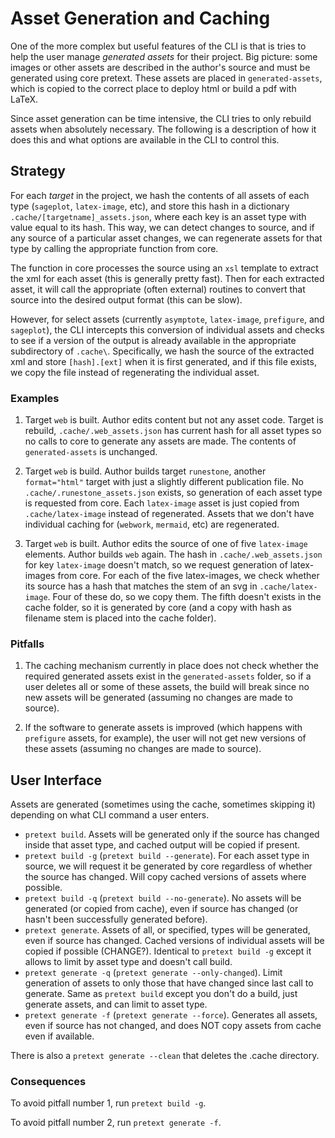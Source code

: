# Asset Generation and Caching

One of the more complex but useful features of the CLI is that is tries to help the user manage *generated assets* for their project.  Big picture: some images or other assets are described in the author's source and must be generated using core pretext.  These assets are placed in `generated-assets`, which is copied to the correct place to deploy html or build a pdf with LaTeX.

Since asset generation can be time intensive, the CLI tries to only rebuild assets when absolutely necessary.  The following is a description of how it does this and what options are available in the CLI to control this.

## Strategy

For each _target_ in the project, we hash the contents of all assets of each type (`sageplot`, `latex-image`, etc), and store this hash in a dictionary `.cache/[targetname]_assets.json`, where each key is an asset type with value equal to its hash.  This way, we can detect changes to source, and if any source of a particular asset changes, we can regenerate assets for that type by calling the appropriate function from core.

The function in core processes the source using an `xsl` template to extract the xml for each asset (this is generally pretty fast).  Then for each extracted asset, it will call the appropriate (often external) routines to convert that source into the desired output format (this can be slow).

However, for select assets (currently `asymptote`, `latex-image`, `prefigure`, and `sageplot`), the CLI intercepts this conversion of individual assets and checks to see if a version of the output is already available in the appropriate subdirectory of `.cache\`.  Specifically, we hash the source of the extracted xml and store `[hash].[ext]` when it is first generated, and if this file exists, we copy the file instead of regenerating the individual asset.

### Examples

1. Target `web` is built.  Author edits content but not any asset code.  Target is rebuild, `.cache/.web_assets.json` has current hash for all asset types so no calls to core to generate any assets are made.  The contents of `generated-assets` is unchanged.

2. Target `web` is build.  Author builds target `runestone`, another `format="html"` target with just a slightly different publication file.  No `.cache/.runestone_assets.json` exists, so generation of each asset type is requested from core.  Each `latex-image` asset is just copied from `.cache/latex-image` instead of regenerated.  Assets that we don't have individual caching for (`webwork`, `mermaid`, etc) are regenerated.

3. Target `web` is built.  Author edits the source of one of five `latex-image` elements.  Author builds `web` again.  The hash in `.cache/.web_assets.json` for key `latex-image` doesn't match, so we request generation of latex-images from core.  For each of the five latex-images, we check whether its source has a hash that matches the stem of an svg in `.cache/latex-image`.  Four of these do, so we copy them.  The fifth doesn't exists in the cache folder, so it is generated by core (and a copy with hash as filename stem is placed into the cache folder).

### Pitfalls

1. The caching mechanism currently in place does not check whether the required generated assets exist in the `generated-assets` folder, so if a user deletes all or some of these assets, the build will break since no new assets will be generated (assuming no changes are made to source).

2. If the software to generate assets is improved (which happens with `prefigure` assets, for example), the user will not get new versions of these assets (assuming no changes are made to source).

## User Interface

Assets are generated (sometimes using the cache, sometimes skipping it) depending on what CLI command a user enters.

- `pretext build`. Assets will be generated only if the source has changed inside that asset type, and cached output will be copied if present.
- `pretext build -g` (`pretext build --generate`).  For each asset type in source, we will request it be generated by core regardless of whether the source has changed.  Will copy cached versions of assets where possible.
- `pretext build -q` (`pretext build --no-generate`).  No assets will be generated (or copied from cache), even if source has changed (or hasn't been successfully generated before).
- `pretext generate`. Assets of all, or specified, types will be generated, even if source has changed.  Cached versions of individual assets will be copied if possible (CHANGE?).  Identical to `pretext build -g` except it allows to limit by asset type and doesn't call build.
- `pretext generate -q` (`pretext generate --only-changed`). Limit generation of assets to only those that have changed since last call to generate.  Same as `pretext build` except you don't do a build, just generate assets, and can limit to asset type.
- `pretext generate -f` (`pretext generate --force`).  Generates all assets, even if source has not changed, and does NOT copy assets from cache even if available.

There is also a `pretext generate --clean` that deletes the .cache directory.

### Consequences

To avoid pitfall number 1, run `pretext build -g`.

To avoid pitfall number 2, run `pretext generate -f`.

